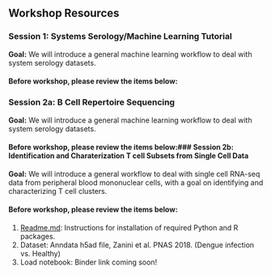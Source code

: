 ## Workshop Resources
### Session 1: Systems Serology/Machine Learning Tutorial
**Goal:** We will introduce a general machine learning workflow to deal with system serology datasets.
#### Before workshop, please review the items below:
### Session 2a: B Cell Repertoire Sequencing
**Goal:** We will introduce a general machine learning workflow to deal with system serology datasets.
#### Before workshop, please review the items below:### Session 2b: Identification and Charaterization T cell Subsets from Single Cell Data
**Goal:** We will introduce a general workflow to deal with single cell RNA-seq data from peripheral blood mononuclear cells, with a goal on identifying and characterizing T cell clusters.
#### Before workshop, please review the items below:
1. [Readme.md](https://github.com/watronfire/CViSB_Workshop_TCells/blob/3a961cc3de6daaff4bded8b9130236da99bdcc17/README.md): Instructions for installation of required Python and R packages.
2. Dataset: Anndata h5ad file, Zanini et al. PNAS 2018. (Dengue infection vs. Healthy)
3. Load notebook: Binder link coming soon!
